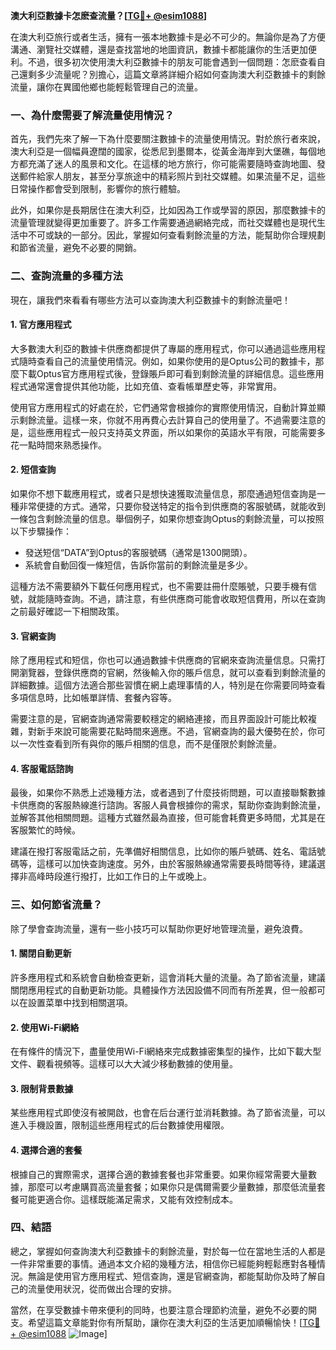 **澳大利亞數據卡怎麽查流量？[[TG💪+ @esim1088](https://t.me/s/esim1088)]**

在澳大利亞旅行或者生活，擁有一張本地數據卡是必不可少的。無論你是為了方便溝通、瀏覽社交媒體，還是查找當地的地圖資訊，數據卡都能讓你的生活更加便利。不過，很多初次使用澳大利亞數據卡的朋友可能會遇到一個問題：怎麽查看自己還剩多少流量呢？別擔心，這篇文章將詳細介紹如何查詢澳大利亞數據卡的剩餘流量，讓你在異國他鄉也能輕鬆管理自己的流量。

### 一、為什麼需要了解流量使用情況？

首先，我們先來了解一下為什麼要關注數據卡的流量使用情況。對於旅行者來說，澳大利亞是一個幅員遼闊的國家，從悉尼到墨爾本，從黃金海岸到大堡礁，每個地方都充滿了迷人的風景和文化。在這樣的地方旅行，你可能需要隨時查詢地圖、發送郵件給家人朋友，甚至分享旅途中的精彩照片到社交媒體。如果流量不足，這些日常操作都會受到限制，影響你的旅行體驗。

此外，如果你是長期居住在澳大利亞，比如因為工作或學習的原因，那麼數據卡的流量管理就變得更加重要了。許多工作需要通過網絡完成，而社交媒體也是現代生活中不可或缺的一部分。因此，掌握如何查看剩餘流量的方法，能幫助你合理規劃和節省流量，避免不必要的開銷。

### 二、查詢流量的多種方法

現在，讓我們來看看有哪些方法可以查詢澳大利亞數據卡的剩餘流量吧！

#### 1. **官方應用程式**
大多數澳大利亞的數據卡供應商都提供了專屬的應用程式，你可以通過這些應用程式隨時查看自己的流量使用情況。例如，如果你使用的是Optus公司的數據卡，那麼下載Optus官方應用程式後，登錄賬戶即可看到剩餘流量的詳細信息。這些應用程式通常還會提供其他功能，比如充值、查看帳單歷史等，非常實用。

使用官方應用程式的好處在於，它們通常會根據你的實際使用情況，自動計算並顯示剩餘流量。這樣一來，你就不用再費心去計算自己的使用量了。不過需要注意的是，這些應用程式一般只支持英文界面，所以如果你的英語水平有限，可能需要多花一點時間來熟悉操作。

#### 2. **短信查詢**
如果你不想下載應用程式，或者只是想快速獲取流量信息，那麼通過短信查詢是一種非常便捷的方式。通常，只要你發送特定的指令到供應商的客服號碼，就能收到一條包含剩餘流量的信息。舉個例子，如果你想查詢Optus的剩餘流量，可以按照以下步驟操作：

- 發送短信“DATA”到Optus的客服號碼（通常是1300開頭）。
- 系統會自動回復一條短信，告訴你當前的剩餘流量是多少。

這種方法不需要額外下載任何應用程式，也不需要註冊什麼賬號，只要手機有信號，就能隨時查詢。不過，請注意，有些供應商可能會收取短信費用，所以在查詢之前最好確認一下相關政策。

#### 3. **官網查詢**
除了應用程式和短信，你也可以通過數據卡供應商的官網來查詢流量信息。只需打開瀏覽器，登錄供應商的官網，然後輸入你的賬戶信息，就可以查看到剩餘流量的詳細數據。這個方法適合那些習慣在網上處理事情的人，特別是在你需要同時查看多項信息時，比如帳單詳情、套餐內容等。

需要注意的是，官網查詢通常需要較穩定的網絡連接，而且界面設計可能比較複雜，對新手來說可能需要花點時間來適應。不過，官網查詢的最大優勢在於，你可以一次性查看到所有與你的賬戶相關的信息，而不是僅限於剩餘流量。

#### 4. **客服電話諮詢**
最後，如果你不熟悉上述幾種方法，或者遇到了什麼技術問題，可以直接聯繫數據卡供應商的客服熱線進行諮詢。客服人員會根據你的需求，幫助你查詢剩餘流量，並解答其他相關問題。這種方式雖然最為直接，但可能會耗費更多時間，尤其是在客服繁忙的時候。

建議在撥打客服電話之前，先準備好相關信息，比如你的賬戶號碼、姓名、電話號碼等，這樣可以加快查詢速度。另外，由於客服熱線通常需要長時間等待，建議選擇非高峰時段進行撥打，比如工作日的上午或晚上。

### 三、如何節省流量？

除了學會查詢流量，還有一些小技巧可以幫助你更好地管理流量，避免浪費。

#### 1. **關閉自動更新**
許多應用程式和系統會自動檢查更新，這會消耗大量的流量。為了節省流量，建議關閉應用程式的自動更新功能。具體操作方法因設備不同而有所差異，但一般都可以在設置菜單中找到相關選項。

#### 2. **使用Wi-Fi網絡**
在有條件的情況下，盡量使用Wi-Fi網絡來完成數據密集型的操作，比如下載大型文件、觀看視頻等。這樣可以大大減少移動數據的使用量。

#### 3. **限制背景數據**
某些應用程式即使沒有被開啟，也會在后台運行並消耗數據。為了節省流量，可以進入手機設置，限制這些應用程式的后台數據使用權限。

#### 4. **選擇合適的套餐**
根據自己的實際需求，選擇合適的數據套餐也非常重要。如果你經常需要大量數據，那麼可以考慮購買高流量套餐；如果你只是偶爾需要少量數據，那麼低流量套餐可能更適合你。這樣既能滿足需求，又能有效控制成本。

### 四、結語

總之，掌握如何查詢澳大利亞數據卡的剩餘流量，對於每一位在當地生活的人都是一件非常重要的事情。通過本文介紹的幾種方法，相信你已經能夠輕鬆應對各種情況。無論是使用官方應用程式、短信查詢，還是官網查詢，都能幫助你及時了解自己的流量使用狀況，從而做出合理的安排。

當然，在享受數據卡帶來便利的同時，也要注意合理節約流量，避免不必要的開支。希望這篇文章能對你有所幫助，讓你在澳大利亞的生活更加順暢愉快！[[TG💪+ @esim1088](https://t.me/s/esim1088) ![Image](https://i.postimg.cc/4NQfJmqS/Snipaste-2025-05-13-00-14-12.png)]